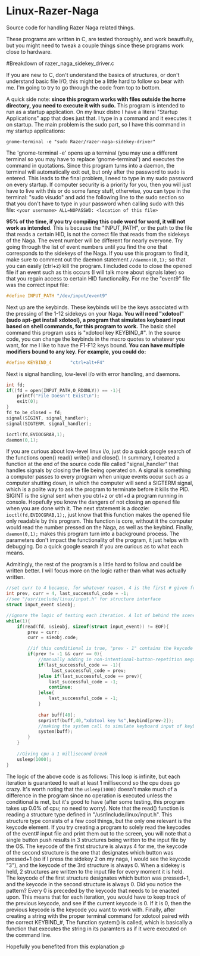 # Linux-Razer-Naga
Source code for handling Razer Naga related things. 

These programs are written in C, are tested thoroughly, and work beautfully, but you might need to tweak a couple things since these programs work close to hardware.



#Breakdown of razer_naga_sidekey_driver.c 

If you are new to C, don't understand the basics of structures, or don't understand basic file I/O, this might be a little hard to follow so bear with me. I'm going to try to go through the code from top to bottom.

A quick side note: **since this program works with files outside the home directory, you need to execute it with sudo.** This program is intended to run as a startup application. On my linux distro I have a literal "Startup Applications" app that does just that. I type in a command and it executes it on startup. The main problem is the sudo part, so I have this command in my startup applications: 
```
gnome-terminal -e "sudo Razer/razer-naga-sidekey-driver"
```
The 'gnome-terminal -e' opens up a terminal (you may use a different terminal so you may have to replace 'gnome-terminal') and executes the command in quotations. Since this program turns into a daemon, the terminal will automatically exit out, but only after the password to sudo is entered. This leads to the final problem, I need to type in my sudo password on every startup. If computer security is a priority for you, then you will just have to live with this or do some fancy stuff, otherwise, you can type in the terminal: "sudo visudo" and add the following line to the sudo section so that you don't have to type in your password when calling sudo with this file: ``` <your username> ALL=NOPASSWD: <location of this file> ```

**95% of the time, if you try compiling this code word for word, it will not work as intended**. This is because the "INPUT_PATH", or the path to the file that reads a certain HID, is not the correct file that reads from the sidekeys of the Naga. The event number will be different for nearly everyone. Try going through the list of event numbers until you find the one that corresponds to the sidekeys of the Naga. If you use this program to find it, make sure to comment out the daemon statement ```//daemon(0,1);``` so that you can easily (ctrl+z) kill the program. I included code to close the opened file if an event such as this occurs (I will talk more about signals later) so that you regain access to certain HID functionality. For me the "event9" file was the correct input file: 
```c
#define INPUT_PATH "/dev/input/event9"
```

Next up are the keybinds. These keybinds will be the keys associated with the pressing of the 1-12 sidekeys on your Naga. **You will need "xdotool" (sudo apt-get install xdotool), a program that simulates keyboard input based on shell commands, for this program to work.** The basic shell command this program uses is "xdotool key KEYBIND_#". In the source code, you can change the keybinds in the macro quotes to whatever you want, for me I like to have the F1-F12 keys bound. **You can have multiple modifiers bound to any key. For example, you could do:**
```c
#define KEYBIND_4       "ctrl+alt+F4"
```

Next is signal handling, low-level i/o with error handling, and daemons.
```c
int fd;
if((fd = open(INPUT_PATH,O_RDONLY)) == -1){
    printf("File Doesn't Exist\n");
    exit(0);
}
fd_to_be_closed = fd;
signal(SIGINT, signal_handler);
signal(SIGTERM, signal_handler);

ioctl(fd,EVIOCGRAB,1);
daemon(0,1);
```
If you are curious about low-level linux i/o, just do a quick google search of the functions open() read() write() and close(). In summary, I created a function at the end of the source code file called "signal_handler" that handles signals by closing the file being operated on. A signal is something a computer passes to every program when unique events occur such as a computer shutting down, in which the computer will send a SIGTERM signal, which is a polite way to ask the program to terminate before it kills the PID. SIGINT is the signal sent when you ctrl+z or ctrl+d a program running in console. Hopefully you know the dangers of not closing an opened file when you are done with it. The next statement is a doozie: ```ioctl(fd,EVIOCGRAB,1);```, just know that this function makes the opened file only readable by this program. This function is core, without it the computer would read the number pressed on the Naga, as well as the keybind. Finally, ```daemon(0,1);``` makes this program turn into a background process. The parameters don't impact the functionality of the program, it just helps with debugging. Do a quick google search if you are curious as to what each means.

Admitingly, the rest of the program is a little hard to follow and could be written better. I will focus more on the logic rather than what was actually written.
```c
//set curr to 4 because, for whatever reason, 4 is the first # given from keycode (doesn't have any relevance here)
int prev, curr = 4, last_successful_code = -1;
//see "/usr/include/linux/input.h" for structure interface
struct input_event sieobj;

//ignore the logic of testing each iteration. A lot of behind the scenes tweaking went in to make this work
while(1){
    if(read(fd, &sieobj, sizeof(struct input_event)) != EOF){
        prev = curr;
        curr = sieobj.code;

        //if this conditional is true, "prev - 1" contains the keycode to be enacted upon
        if(prev != -1 && curr == 0){
            //manually adding in non-intentional-button-repetition negation
            if(last_successful_code == -1){
                 last_successful_code = prev;
            }else if(last_successful_code == prev){
                last_successful_code = -1;
                continue;
            }else{
                last_successful_code = -1;
            }
            
            char buff[40];
            snprintf(buff,40,"xdotool key %s",keybind[prev-2]);
            //making the system call to simulate keyboard input of keybinds 
            system(buff);
        }
    }
    
    //Giving cpu a 1 millisecond break
    usleep(1000);
}
```
The logic of the above code is as follows: This loop is infinite, but each iteration is guaranteed to wait at least 1 millisecond so the cpu does go crazy. It's worth noting that the ```usleep(1000)``` doesn't make much of a difference in the program since no operation is executed unless the conditional is met, but it's good to have (after some testing, this program takes up 0.0% of cpu; no need to worry). Note that the read() function is reading a structure type defined in "/usr/include/linux/input.h". This structure type consists of a few cool things, but the only one relevant is the keycode element. 
If you try creating a program to solely read the keycodes of the event# input file and print them out to the screen, you will note that a single button push results in 3 structures being written to the input file by the OS. The keycode of the first structure is always 4 for me, the keycode of the second structure is the one that designates which button was pressed+1 (so if I press the sidekey 2 on my naga, I would see the keycode "3"), and the keycode of the 3rd structure is always 0. When a sidekey is held, 2 structures are written to the input file for every moment it is held. The keycode of the first structure designates which button was pressed+1, and the keycode in the second structure is always 0. Did you notice the pattern? Every 0 is preceded by the keycode that needs to be enacted upon. This means that for each iteration, you would have to keep track of the previous keycode, and see if the current keycode is 0. If it is 0, then the previous keycode is the keycode you want to work with. 
Finally, after creating a string with the proper terminal command for xdotool paired with the correct KEYBIND_#, The function system() is called, which is basically a function that executes the string in its paramters as if it were executed on the command line.

Hopefully you benefited from this explanation ;p
